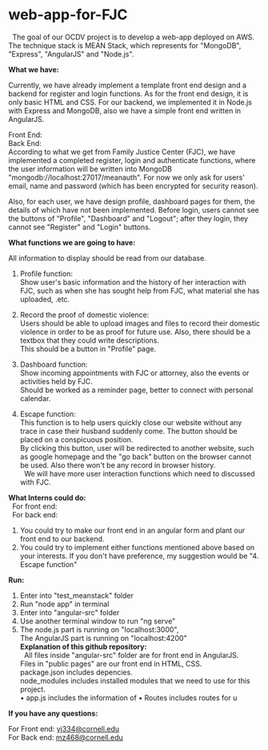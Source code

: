 # web-app-for-FJC
 
The goal of our OCDV project is to develop a web-app deployed on AWS. The technique stack is MEAN Stack, which represents for  "MongoDB", "Express", "AngularJS" and  "Node.js".

**What we have:**  
  
Currently, we have already implement a template front end design and a backend for register and login functions. As for the front end design, it is only basic HTML and CSS. For our backend, we implemented it in Node.js with Express and MongoDB, also we have a simple front end written in AngularJS.
  
Front End:  
Back End:  
According to what we get from Family Justice Center (FJC), we have implemented a completed register, login and authenticate functions, where the user information will be written into MongoDB "mongodb://localhost:27017/meanauth". For now we only ask for users' email, name and password (which has been encrypted for security reason).  

Also, for each user, we have design profile, dashboard pages for them, the details of which have not been implemented. Before login, users cannot see the buttons of "Profile", "Dashboard" and "Logout"; after they login, they cannot see "Register" and "Login" buttons.  

**What functions we are going to have:**  

All information to display should be read from our database.  

1.	Profile function:  
Show user's basic information and the history of her interaction with FJC, such as when she has sought help from FJC, what material she has uploaded, .etc.  

2.	Record the proof of domestic violence:  
Users should be able to upload images and files to record their domestic violence in order to be as proof for future use. Also, there should be a textbox that they could write descriptions.  
This should be a button in "Profile" page.  

3.	Dashboard function:  
Show incoming appointments with FJC or attorney, also the events or activities held by FJC.  
Should be worked as a reminder page, better to connect with personal calendar.  

4.	Escape function:  
This function is to help users quickly close our website without any trace in case their husband suddenly come. The button should be placed on a conspicuous position.  
By clicking this button, user will be redirected to another website, such as google homepage and the "go back" button on the browser cannot be used. Also there won't be any record in browser history.  
 
We will have more user interaction functions which need to discussed with FJC.  

**What Interns could do:**  
 
For front end:  
 
For back end:  
1.	You could try to make our front end in an angular form and plant our front end to our backend.  
2.	You could try to implement either functions mentioned above based on your interests. If you don't have preference, my suggestion would be "4. Escape function"  

**Run:**  

1.	Enter into "test_meanstack" folder  
2.	Run "node app" in terminal  
3.	Enter into "angular-src" folder  
4.	Use another terminal window to run "ng serve"  
5.	The node.js part is running on "localhost:3000",  
The AngularJS part is running on "localhost:4200"  
**Explanation of this github repository:**  
 
All files inside "angular-src" folder are for front end in AngularJS.  
Files in "public pages" are our front end in HTML, CSS.  
package.json includes depencies.  
node_modules includes installed modules that we need to use for this project.  
•	app.js includes the information of 
•	Routes includes routes for u  

**If you have any questions:**  

For Front end: yj334@cornell.edu  
For Back end: mz468@cornell.edu  

